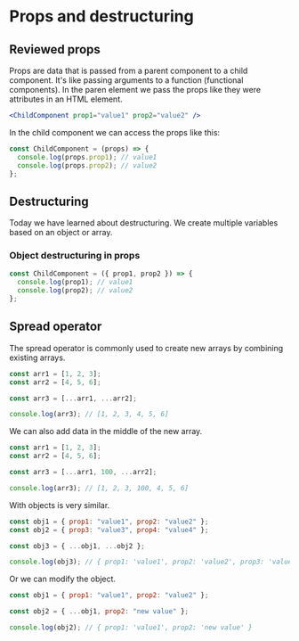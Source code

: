 # Props and destructuring

## Reviewed props

Props are data that is passed from a parent component to a child component.
It's like passing arguments to a function (functional components).
In the paren element we pass the props like they were attributes in an HTML element.

```jsx
<ChildComponent prop1="value1" prop2="value2" />
```

In the child component we can access the props like this:

```jsx
const ChildComponent = (props) => {
  console.log(props.prop1); // value1
  console.log(props.prop2); // value2
};
```

## Destructuring

Today we have learned about destructuring.
We create multiple variables based on an object or array.

### Object destructuring in props

```jsx
const ChildComponent = ({ prop1, prop2 }) => {
  console.log(prop1); // value1
  console.log(prop2); // value2
};
```

## Spread operator

The spread operator is commonly used to create new arrays by combining existing arrays.

```jsx
const arr1 = [1, 2, 3];
const arr2 = [4, 5, 6];

const arr3 = [...arr1, ...arr2];

console.log(arr3); // [1, 2, 3, 4, 5, 6]
```

We can also add data in the middle of the new array.

```jsx
const arr1 = [1, 2, 3];
const arr2 = [4, 5, 6];

const arr3 = [...arr1, 100, ...arr2];

console.log(arr3); // [1, 2, 3, 100, 4, 5, 6]
```

With objects is very similar.

```jsx
const obj1 = { prop1: "value1", prop2: "value2" };
const obj2 = { prop3: "value3", prop4: "value4" };

const obj3 = { ...obj1, ...obj2 };

console.log(obj3); // { prop1: 'value1', prop2: 'value2', prop3: 'value3', prop4: 'value4' }
```

Or we can modify the object.

```jsx
const obj1 = { prop1: "value1", prop2: "value2" };

const obj2 = { ...obj1, prop2: "new value" };

console.log(obj2); // { prop1: 'value1', prop2: 'new value' }
```
